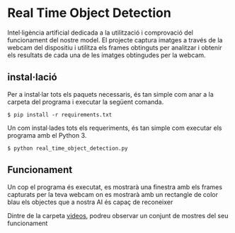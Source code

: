 # Real Time Object Detection

Intel·ligència artificial dedicada a la utilització i comprovació del funcionament del nostre model. El projecte captura imatges a través de la webcam del dispositiu i utilitza els frames obtinguts per analitzar i obtenir els resultats de cada una de les imatges obtingudes per la webcam.


## instal·lació

Per a instal·lar tots els paquets necessaris, és tan simple com anar a la carpeta del programa i executar la següent  comanda.
```console
$ pip install -r requirements.txt
```
Un com instal·lades tots els requeriments, és tan simple com executar els programa amb el Python 3.
```console
$ python real_time_object_detection.py
```

## Funcionament

Un cop el programa és executat, es mostrarà una finestra amb els frames capturats per la teva webcam on es mostrarà amb un rectangle de color blau els objectes que a nostra AI  és capaç de reconeixer

Dintre de la carpeta [videos](/real-time-object-detection/Videos), podreu observar un conjunt de mostres del seu funcionament


